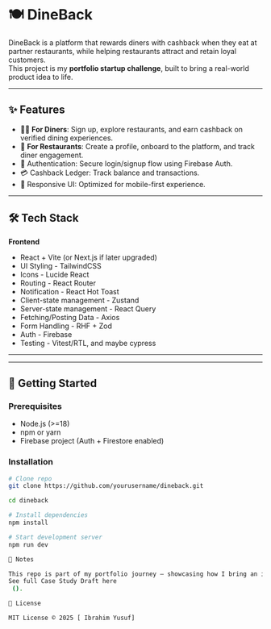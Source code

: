 # 🍽️ DineBack

DineBack is a platform that rewards diners with cashback when they eat at partner restaurants, while helping restaurants attract and retain loyal customers.  
This project is my **portfolio startup challenge**, built to bring a real-world product idea to life.

---

## ✨ Features
- 👩‍🍳 **For Diners**: Sign up, explore restaurants, and earn cashback on verified dining experiences.  
- 🏢 **For Restaurants**: Create a profile, onboard to the platform, and track diner engagement.  
- 🔐 Authentication: Secure login/signup flow using Firebase Auth.  
- 💳 Cashback Ledger: Track balance and transactions.  
- 📱 Responsive UI: Optimized for mobile-first experience.  

---

## 🛠 Tech Stack
**Frontend**
- React + Vite (or Next.js if later upgraded)  
- UI Styling - TailwindCSS
- Icons - Lucide React
- Routing - React Router
- Notification - React Hot Toast
- Client-state management - Zustand
- Server-state management - React Query
- Fetching/Posting Data - Axios
- Form Handling - RHF + Zod
- Auth - Firebase
- Testing - Vitest/RTL, and maybe cypress

---


---

## 🚀 Getting Started

### Prerequisites
- Node.js (>=18)
- npm or yarn
- Firebase project (Auth + Firestore enabled)

### Installation
```bash
# Clone repo
git clone https://github.com/yourusername/dineback.git

cd dineback

# Install dependencies
npm install

# Start development server
npm run dev

📝 Notes

This repo is part of my portfolio journey — showcasing how I bring an idea from PRD → Design → Implementation.
See full Case Study Draft here
 ().

📄 License

MIT License © 2025 [ Ibrahim Yusuf]